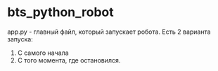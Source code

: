 # bts_python_robot
app.py - главный файл, который запускает робота. 
Есть 2 варианта запуска:
1. С самого начала
2. С того момента, где остановился. 

